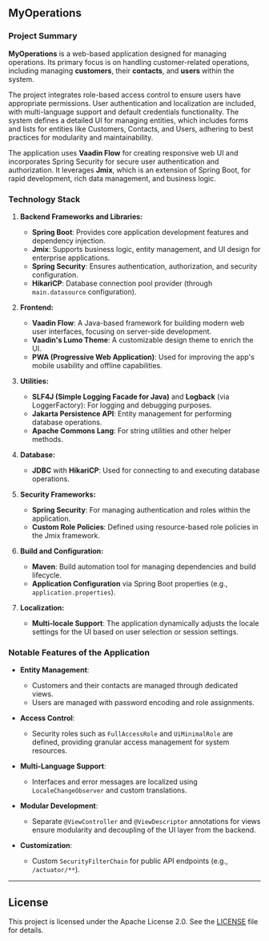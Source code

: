 ## MyOperations

### Project Summary
**MyOperations** is a web-based application designed for managing operations. Its primary focus is on handling customer-related operations, including managing **customers**, their **contacts**, and **users** within the system.

The project integrates role-based access control to ensure users have appropriate permissions. User authentication and localization are included, with multi-language support and default credentials functionality. The system defines a detailed UI for managing entities, which includes forms and lists for entities like Customers, Contacts, and Users, adhering to best practices for modularity and maintainability.

The application uses **Vaadin Flow** for creating responsive web UI and incorporates Spring Security for secure user authentication and authorization. It leverages **Jmix**, which is an extension of Spring Boot, for rapid development, rich data management, and business logic.

### Technology Stack
1. **Backend Frameworks and Libraries:**
   - **Spring Boot**: Provides core application development features and dependency injection.
   - **Jmix**: Supports business logic, entity management, and UI design for enterprise applications.
   - **Spring Security**: Ensures authentication, authorization, and security configuration.
   - **HikariCP**: Database connection pool provider (through `main.datasource` configuration).

2. **Frontend:**
   - **Vaadin Flow**: A Java-based framework for building modern web user interfaces, focusing on server-side development.
   - **Vaadin's Lumo Theme**: A customizable design theme to enrich the UI.
   - **PWA (Progressive Web Application)**: Used for improving the app's mobile usability and offline capabilities.

3. **Utilities:**
   - **SLF4J (Simple Logging Facade for Java)** and **Logback** (via LoggerFactory): For logging and debugging purposes.
   - **Jakarta Persistence API**: Entity management for performing database operations.
   - **Apache Commons Lang**: For string utilities and other helper methods.

4. **Database:**
   - **JDBC** with **HikariCP**: Used for connecting to and executing database operations.

5. **Security Frameworks:**
   - **Spring Security**: For managing authentication and roles within the application.
   - **Custom Role Policies**: Defined using resource-based role policies in the Jmix framework.

6. **Build and Configuration:**
   - **Maven**: Build automation tool for managing dependencies and build lifecycle.
   - **Application Configuration** via Spring Boot properties (e.g., `application.properties`).

7. **Localization:**
   - **Multi-locale Support**: The application dynamically adjusts the locale settings for the UI based on user selection or session settings.

### Notable Features of the Application
- **Entity Management**:
  - Customers and their contacts are managed through dedicated views.
  - Users are managed with password encoding and role assignments.

- **Access Control**:
  - Security roles such as `FullAccessRole` and `UiMinimalRole` are defined, providing granular access management for system resources.

- **Multi-Language Support**:
  - Interfaces and error messages are localized using `LocaleChangeObserver` and custom translations.

- **Modular Development**:
  - Separate `@ViewController` and `@ViewDescriptor` annotations for views ensure modularity and decoupling of the UI layer from the backend.

- **Customization**:
  - Custom `SecurityFilterChain` for public API endpoints (e.g., `/actuator/**`).

---

## License

This project is licensed under the Apache License 2.0. See the [LICENSE](LICENSE) file for details.

##